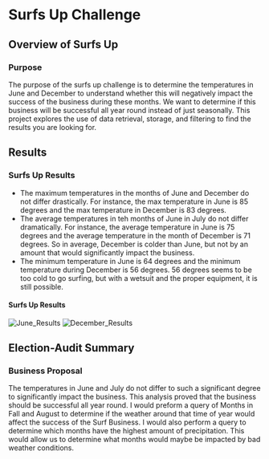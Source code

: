 # Surfs Up Challenge

## Overview of Surfs Up 

### Purpose
The purpose of the surfs up challenge is to determine the temperatures in June and December to understand whether this will negatively impact the success of the business during these months. We want to determine if this business will be successful all year round instead of just seasonally. This project explores the use of data retrieval, storage, and filtering to find the results you are looking for. 

## Results

### Surfs Up Results
* The maximum temperatures in the months of June and December do not differ drastically. For instance, the max temperature in June is 85 degrees and the max temperature in December is 83 degrees.
* The average temperatures in teh months of June in July do not differ dramatically. For instance, the average temperature in June is 75 degrees and the average temperature in the month of December is 71 degrees. So in average, December is colder than June, but not by an amount that would significantly impact the business.
* The minimum temperature in June is 64 degrees and the minimum temperature during December is 56 degrees. 56 degrees seems to be too cold to go surfing, but with a wetsuit and the proper equipment, it is still possible. 

#### Surfs Up Results
![June_Results](/Resources/June_tempaerature_statistics.png)
![December_Results](/Resources/December_tempaerature_statistics.png)

## Election-Audit Summary

### Business Proposal
The temperatures in June and July do not differ to such a significant degree to significantly impact the business. This analysis proved that the business should be successful all year round. I would preform a query of Months in Fall and August to determine if the weather around that time of year would affect the success of the Surf Business. I would also perform a query to determine which months have the highest amount of precipitation. This would allow us to determine what months would maybe be impacted by bad weather conditions. 
